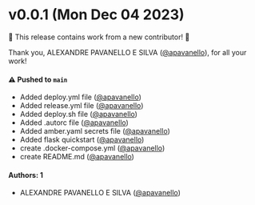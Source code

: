 # v0.0.1 (Mon Dec 04 2023)

:tada: This release contains work from a new contributor! :tada:

Thank you, ALEXANDRE PAVANELLO E SILVA ([@apavanello](https://github.com/apavanello)), for all your work!

#### ⚠️ Pushed to `main`

- Added deploy.yml file ([@apavanello](https://github.com/apavanello))
- Added release.yml file ([@apavanello](https://github.com/apavanello))
- Added deploy.sh file ([@apavanello](https://github.com/apavanello))
- Added .autorc file ([@apavanello](https://github.com/apavanello))
- Added amber.yaml secrets file ([@apavanello](https://github.com/apavanello))
- Added flask quickstart ([@apavanello](https://github.com/apavanello))
- create .docker-compose.yml ([@apavanello](https://github.com/apavanello))
- create README.md ([@apavanello](https://github.com/apavanello))

#### Authors: 1

- ALEXANDRE PAVANELLO E SILVA ([@apavanello](https://github.com/apavanello))
